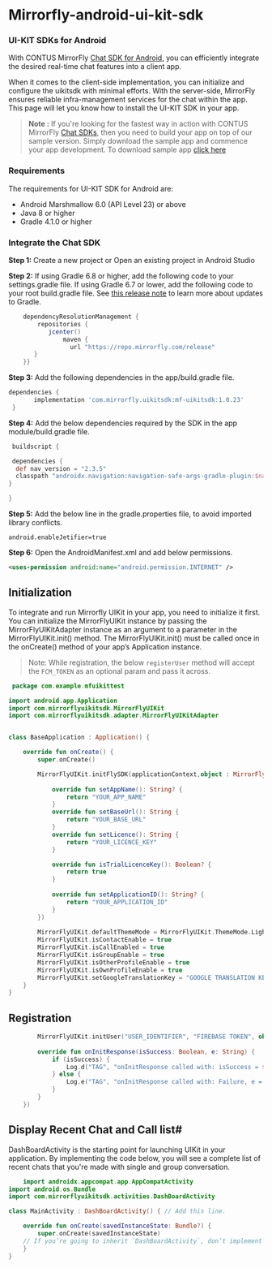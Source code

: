 # Mirrorfly-android-ui-kit-sdk

### UI-KIT SDKs for Android

With CONTUS MirrorFly <a href="https://www.mirrorfly.com/docs/UIKit/android/quick-start-version-2" target="_self">Chat SDK for Android</a>, you can efficiently integrate the desired real-time chat features into a client app.

When it comes to the client-side implementation, you can initialize and configure the uikitsdk with minimal efforts. With the server-side, MirrorFly ensures reliable infra-management services for the chat within the app. This page will let you know how to install the UI-KIT SDK in your app.

> **Note :** If you're looking for the fastest way in action with CONTUS MirrorFly <a href="https://www.mirrorfly.com/chat-api-solution.php" target="_self">Chat SDKs</a>, then you need to build your app on top of our sample version. Simply download the sample app and commence your app development. To download sample app <a href="https://github.com/MirrorFly/-MirrorFly-Android-Sample-V2" target="_blank">click here</a>


### Requirements
The requirements for UI-KIT SDK for Android are:
- Android Marshmallow 6.0 (API Level 23) or above
- Java 8 or higher
- Gradle 4.1.0 or higher

### Integrate the Chat SDK

**Step 1:** Create a new project or Open an existing project in Android Studio

**Step 2:** If using Gradle 6.8 or higher, add the following code to your settings.gradle file. If using Gradle 6.7 or lower, add the following code to your root build.gradle file. See <a href="https://docs.gradle.org/6.8/release-notes.html#dm-features" target="_self">this release note</a> to learn more about updates to Gradle.

```groovy
    dependencyResolutionManagement {
        repositories {
           jcenter()
               maven {
                 url "https://repo.mirrorfly.com/release"
       }
    }}
   ```

**Step 3:** Add the following dependencies in the app/build.gradle file.
   ```groovy
   dependencies {
          implementation 'com.mirrorfly.uikitsdk:mf-uikitsdk:1.0.23'
    }
   ```
   
   **Step 4:** Add the below dependencies required by the SDK in the app module/build.gradle file.
   ```groovy
	buildscript {
 
	dependencies {
     def nav_version = "2.3.5"
     classpath "androidx.navigation:navigation-safe-args-gradle-plugin:$nav_version"
 }

}
   ```

**Step 5:** Add the below line in the gradle.properties file, to avoid imported library conflicts.
   ```
   android.enableJetifier=true
   ```

**Step 6:** Open the AndroidManifest.xml and add below permissions.
   ```xml
   <uses-permission android:name="android.permission.INTERNET" />
   ```


## Initialization

To integrate and run Mirrorfly UIKit in your app, you need to initialize it first. 
You can initialize the MirrorFlyUIKit instance by passing the MirrorFlyUIKitAdapter instance as an argument to a parameter in the MirrorFlyUIKit.init() method. 
The MirrorFlyUIKit.init() must be called once in the onCreate() method of your app’s Application instance.

>Note: While registration, the below `registerUser` method will accept the `FCM_TOKEN` as an optional param and pass it across.

```kotlin
 package com.example.mfuikittest

import android.app.Application
import com.mirrorflyuikitsdk.MirrorFlyUIKit
import com.mirrorflyuikitsdk.adapter.MirrorFlyUIKitAdapter


class BaseApplication : Application() {

    override fun onCreate() {
        super.onCreate()

        MirrorFlyUIKit.initFlySDK(applicationContext,object : MirrorFlyUIKitAdapter {
           
            override fun setAppName(): String? {
                return "YOUR_APP_NAME"
            }
            override fun setBaseUrl(): String {
                return "YOUR_BASE_URL"
            }
            override fun setLicence(): String {
                return "YOUR_LICENCE_KEY"
            }

            override fun isTrialLicenceKey(): Boolean? {
                return true 
            }
            
            override fun setApplicationID(): String? {
                return "YOUR_APPLICATION_ID"
            }
        })
        
        MirrorFlyUIKit.defaultThemeMode = MirrorFlyUIKit.ThemeMode.Light
        MirrorFlyUIKit.isContactEnable = true
        MirrorFlyUIKit.isCallEnabled = true
        MirrorFlyUIKit.isGroupEnable = true
        MirrorFlyUIKit.isOtherProfileEnable = true
        MirrorFlyUIKit.isOwnProfileEnable = true
        MirrorFlyUIKit.setGoogleTranslationKey = "GOOGLE TRANSLATION KEY"
    }
}
```

## Registration

```kotlin
        MirrorFlyUIKit.initUser("USER_IDENTIFIER", "FIREBASE TOKEN", object : InitResultHandler {
        
        override fun onInitResponse(isSuccess: Boolean, e: String) {
            if (isSuccess) {
                Log.d("TAG", "onInitResponse called with: isSuccess = $isSuccess")
            } else {
                Log.e("TAG", "onInitResponse called with: Failure, e = $e")
            }
        }
    })
```


## Display Recent Chat and Call list#
DashBoardActivity is the starting point for launching UIKit in your application. By implementing the code below, you will see a complete list of recent chats that you're made with single and group conversation.

```kotlin
    import androidx.appcompat.app.AppCompatActivity
import android.os.Bundle
import com.mirrorflyuikitsdk.activities.DashBoardActivity

class MainActivity : DashBoardActivity() { // Add this line.

    override fun onCreate(savedInstanceState: Bundle?) {
        super.onCreate(savedInstanceState) 
    // If you’re going to inherit `DashBoardActivity`, don’t implement `setContentView()`
    }
}
```